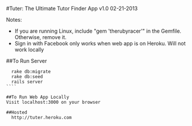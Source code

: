 #Tuter: The Ultimate Tutor Finder App
v1.0 02-21-2013

Notes: 
<ul>
  <li>If you are running Linux, include "gem 'therubyracer'" in the Gemfile. Otherwise, remove it.
  </li>

  <li>Sign in with Facebook only works when web app is on Heroku. Will not work locally</li>
</ul>

##To Run Server
`````
  rake db:migrate
  rake db:seed
  rails server
````

##To Run Web App Locally
Visit localhost:3000 on your browser

##Hosted
  http://tuter.heroku.com
  
